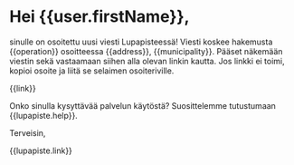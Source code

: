 # Hei {{user.firstName}},

sinulle on osoitettu uusi viesti Lupapisteess&auml;! Viesti koskee hakemusta {{operation}} osoitteessa {{address}}, {{municipality}}. P&auml;&auml;set n&auml;kem&auml;&auml;n viestin sek&auml; vastaamaan siihen alla olevan linkin kautta. Jos linkki ei toimi, kopioi osoite ja liit&auml; se selaimen osoiteriville.

{{link}}

Onko sinulla kysytt&auml;v&auml;&auml; palvelun k&auml;yt&ouml;st&auml;? Suosittelemme tutustumaan {{lupapiste.help}}.

Terveisin,

{{lupapiste.link}}
